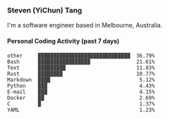 ### Steven (YiChun) Tang

I'm a software engineer based in Melbourne, Australia.

#### Personal Coding Activity (past 7 days)
```
other     ▓▓▓▓▓▓▓▓▓▓▓▓▓▓▓▓▓▓▓▓▓▓▓▓▓▓▓▓▓▓  36.79%
Bash      ▓▓▓▓▓▓▓▓▓▓▓▓▓▓▓▓▓               21.61%
Text      ▓▓▓▓▓▓▓▓▓                       11.83%
Rust      ▓▓▓▓▓▓▓▓                        10.77%
Markdown  ▓▓▓▓                             5.12%
Python    ▓▓▓                              4.43%
E-mail    ▓▓▓                              4.15%
Docker    ▓▓                               2.69%
C         ▓                                1.37%
YAML                                       1.23%
```
